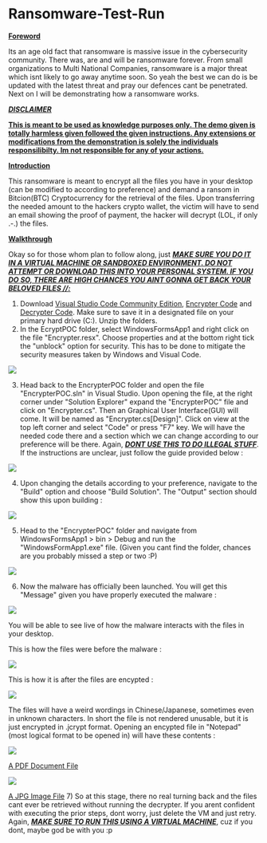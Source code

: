 # Ransomware-Test-Run
<ins>**Foreword**<ins>

Its an age old fact that ransomware is massive issue in the cybersecurity community. There was, are and will be ransomware forever. From small organizations to Multi National Companies, ransomware is a major threat which isnt likely to go away anytime soon. So yeah the best we can do is be updated with the latest threat and pray our defences cant be penetrated. Next on I will be demonstrating how a ransomware works. 

<ins>***DISCLAIMER***<ins>

<ins>**This is meant to be used as knowledge purposes only. The demo given is totally harmless given followed the given instructions. Any extensions or modifications from the demonstration is solely the individuals responsilibilty. Im not responsible for any of your actions.**<ins>

<ins>**Introduction**<ins>

This ransomware is meant to encrypt all the files you have in your desktop (can be modified to according to preference) and demand a ransom in Bitcion(BTC) Cryptocurrency for the retrieval of the files. Upon transferring the needed amount to the hackers crypto wallet, the victim will have to send an email showing the proof of payment, the hacker will decrypt (LOL, if only .-.) the files. 

<ins>**Walkthrough**<ins>

Okay so for those whom plan to follow along, just <ins>***MAKE SURE YOU DO IT IN A VIRTUAL MACHINE OR SANDBOXED ENVIRONMENT. DO NOT ATTEMPT OR DOWNLOAD THIS INTO YOUR PERSONAL SYSTEM. IF YOU DO SO, THERE ARE HIGH CHANCES YOU AINT GONNA GET BACK YOUR BELOVED FILES //:***<ins>

  1) Download [Visual Studio Code Community Edition](https://visualstudio.microsoft.com/vs/community/), [Encrypter Code](https://github.com/joshmadakor1/EncrypterPOC) and [Decrypter Code](https://github.com/joshmadakor1/DecrypterPOC). Make sure to          save it in a designated file on your primary hard drive (C:). Unzip the folders. 
  2) In the EcryptPOC folder, select WindowsFormsApp1 and right click on the file "Encrypter.resx". Choose properties and at the bottom right tick the "unblock" option for security. This has to be done to mitigate the security measures taken by Windows and Visual Code. 
  
  ![](4.png)
  
  3) Head back to the EncrypterPOC folder and open the file "EncrypterPOC.sln" in Visual Studio. Upon opening the file, at the right corner under "Solution Explorer" expand the "EncrypterPOC" file and click on "Encrypter.cs". Then an Graphical User Interface(GUI) will come. It will be named as "Encrypter.cs[Design]". Click on view at the top left corner and select "Code" or press "F7" key. We will have the needed code there and a section which we can change according to our preference will be there. Again,  <ins>***DONT USE THIS TO DO ILLEGAL STUFF***</ins>. If the instructions are unclear, just follow the guide provided below : 
  
  ![](vsgif.gif)
  
4) Upon changing the details according to your preference, navigate to the "Build" option and choose "Build Solution". The "Output" section should show this upon building : 

![](2.png)

5) Head to the "EncrypterPOC" folder and navigate from WindowsFormsApp1 > bin > Debug and run the "WindowsFormApp1.exe" file. (Given you cant find the folder, chances are you probably missed a step or two :P)

![](5.png)

6) Now the malware has officially been launched. You will get this "Message" given you have properly executed the malware :

![](6.png)

You will be able to see live of how the malware interacts with the files in your desktop.

This is how the files were before the malware : 

![](1.png) 

This is how it is after the files are encypted : 

![](7.png)

The files will have a weird wordings in Chinese/Japanese, sometimes even in unknown characters. In short the file is not rendered unusable, but it is just encrypted in .jcrypt format. Opening an encypted file in "Notepad"(most logical format to be opened in) will have these contents :

![](8.png) 

<ins>A PDF Document File</ins>

![](9.png)

<ins>A JPG Image File</ins>
7) So at this stage, there no real turning back and the files cant ever be retrieved without running the decrypter. If you arent confident with executing the prior steps, dont worry, just delete the VM and just retry. Again, <ins>***MAKE SURE TO RUN THIS USING A VIRTUAL MACHINE***</ins>, cuz if you dont, maybe god be with you :p


